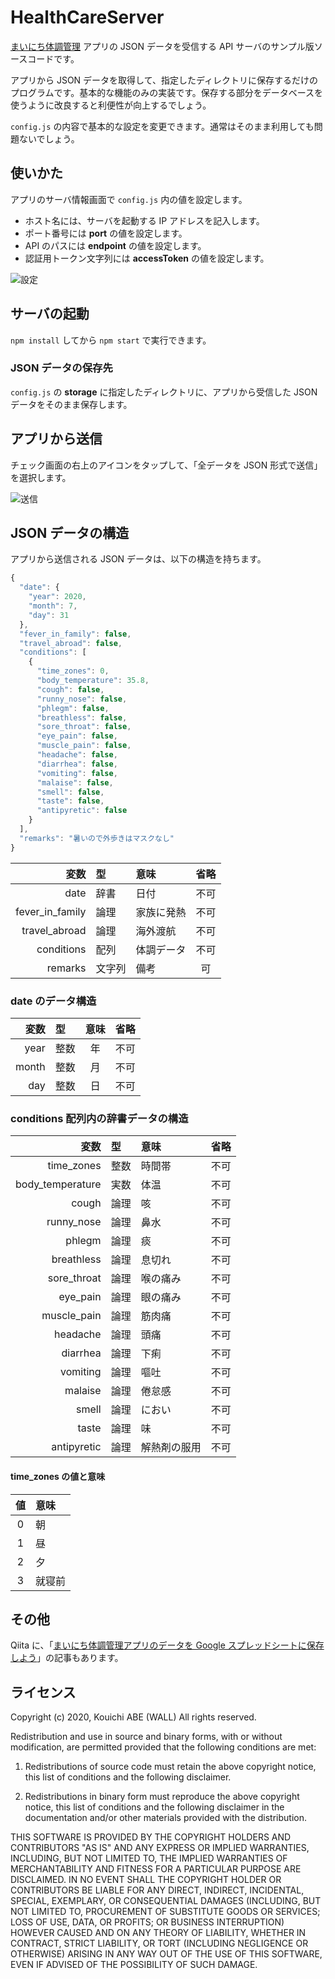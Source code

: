 # HealthCareServer

[まいにち体調管理](https://apps.apple.com/jp/app/id1520936281?mt=8&uo=4)
アプリの JSON データを受信する API サーバのサンプル版ソースコードです。

アプリから JSON データを取得して、指定したディレクトリに保存するだけのプログラムです。基本的な機能のみの実装です。保存する部分をデータベースを使うように改良すると利便性が向上するでしょう。

``config.js`` の内容で基本的な設定を変更できます。通常はそのまま利用しても問題ないでしょう。

## 使いかた

アプリのサーバ情報画面で ``config.js`` 内の値を設定します。

- ホスト名には、サーバを起動する IP アドレスを記入します。
- ポート番号には __port__ の値を設定します。
- API のパスには __endpoint__ の値を設定します。
- 認証用トークン文字列には __accessToken__ の値を設定します。

![設定](images/screenshot001.png "サーバ情報")

## サーバの起動

`npm install` してから `npm start` で実行できます。

### JSON データの保存先

``config.js`` の __storage__ に指定したディレクトリに、アプリから受信した JSON データをそのまま保存します。

## アプリから送信

チェック画面の右上のアイコンをタップして、「全データを JSON 形式で送信」を選択します。

![送信](images/screenshot002.png "JSON データ送信")

## JSON データの構造

アプリから送信される JSON データは、以下の構造を持ちます。

```javascript
{
  "date": {
    "year": 2020,
    "month": 7,
    "day": 31
  },
  "fever_in_family": false,
  "travel_abroad": false,
  "conditions": [
    {
      "time_zones": 0,
      "body_temperature": 35.8,
      "cough": false,
      "runny_nose": false,
      "phlegm": false,
      "breathless": false,
      "sore_throat": false,
      "eye_pain": false,
      "muscle_pain": false,
      "headache": false,
      "diarrhea": false,
      "vomiting": false,
      "malaise": false,
      "smell": false,
      "taste": false,
      "antipyretic": false
    }
  ],
  "remarks": "暑いので外歩きはマスクなし"
}
```

|              変数 |  型  | 意味 | 省略 |
|------------------:|:-----|:-----|:----:|
| date              | 辞書 | 日付 | 不可 |
| fever\_in\_family | 論理 | 家族に発熱 | 不可 |
| travel\_abroad    | 論理 | 海外渡航 | 不可 |
| conditions        | 配列 | 体調データ | 不可 |
| remarks           | 文字列 | 備考 | 可 |

### date のデータ構造

| 変数  |  型  | 意味 | 省略 |
|------:|:-----|:----:|:----:|
| year  | 整数 | 年   | 不可 |
| month | 整数 | 月   | 不可 |
| day   | 整数 | 日   | 不可 |

### conditions 配列内の辞書データの構造

| 変数  |  型  | 意味 | 省略 |
|------:|:-----|:-----|:----:|
| time\_zones | 整数 | 時間帯 | 不可 |
| body\_temperature | 実数 | 体温 | 不可 |
| cough | 論理 | 咳 | 不可 |
| runny\_nose | 論理 | 鼻水 | 不可 |
| phlegm | 論理 | 痰 | 不可 |
| breathless | 論理 | 息切れ | 不可 |
| sore\_throat | 論理 | 喉の痛み | 不可 |
| eye\_pain | 論理 | 眼の痛み | 不可 |
| muscle\_pain | 論理 | 筋肉痛 | 不可 |
| headache | 論理 | 頭痛 | 不可 |
| diarrhea | 論理 | 下痢 | 不可 |
| vomiting | 論理 | 嘔吐 | 不可 |
| malaise | 論理 | 倦怠感 | 不可 |
| smell | 論理 | におい | 不可 |
| taste | 論理 | 味 | 不可 |
| antipyretic | 論理 | 解熱剤の服用 | 不可 |

#### time\_zones の値と意味

| 値  | 意味 |
|:---:|:-----|
|  0  | 朝   |
|  1  | 昼   |
|  2  | 夕   |
|  3  | 就寝前 |

## その他

Qiita に、「[まいにち体調管理アプリのデータを Google スプレッドシートに保存しよう](https://qiita.com/magickworx/items/0e117780a5336034d635)」の記事もあります。

## ライセンス

Copyright (c) 2020, Kouichi ABE (WALL) All rights reserved.

Redistribution and use in source and binary forms, with or without
modification, are permitted provided that the following conditions are met:

 1. Redistributions of source code must retain the above copyright notice,
    this list of conditions and the following disclaimer.

 2. Redistributions in binary form must reproduce the above copyright notice,
    this list of conditions and the following disclaimer in the documentation
    and/or other materials provided with the distribution.

THIS SOFTWARE IS PROVIDED BY THE COPYRIGHT HOLDERS AND CONTRIBUTORS "AS IS"
AND ANY EXPRESS OR IMPLIED WARRANTIES, INCLUDING, BUT NOT LIMITED TO, THE
IMPLIED WARRANTIES OF MERCHANTABILITY AND FITNESS FOR A PARTICULAR PURPOSE ARE
DISCLAIMED. IN NO EVENT SHALL THE COPYRIGHT HOLDER OR CONTRIBUTORS BE LIABLE
FOR ANY DIRECT, INDIRECT, INCIDENTAL, SPECIAL, EXEMPLARY, OR CONSEQUENTIAL
DAMAGES (INCLUDING, BUT NOT LIMITED TO, PROCUREMENT OF SUBSTITUTE GOODS OR
SERVICES; LOSS OF USE, DATA, OR PROFITS; OR BUSINESS INTERRUPTION) HOWEVER
CAUSED AND ON ANY THEORY OF LIABILITY, WHETHER IN CONTRACT, STRICT LIABILITY,
OR TORT (INCLUDING NEGLIGENCE OR OTHERWISE) ARISING IN ANY WAY OUT OF THE USE
OF THIS SOFTWARE, EVEN IF ADVISED OF THE POSSIBILITY OF SUCH DAMAGE.
